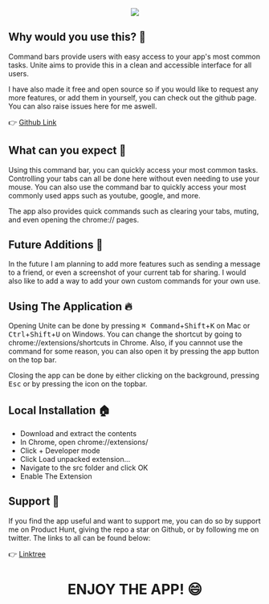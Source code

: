 <p align="center">
    <img src="https://user-images.githubusercontent.com/52125687/171206755-98c522ea-5180-45ee-bdc5-22f3a9ce0a63.png" /></br> 
</p>

## Why would you use this? 🔎

Command bars provide users with easy access to your app's most common tasks.
Unite aims to provide this in a clean and accessible interface for all users.

I have also made it free and open source so if you would like to request any more features, or add them in yourself, you can check out the github page. You can also raise issues here for me aswell.

👉 [Github Link](https://github.com/raf-underscore/unite)

## What can you expect 🤔

Using this command bar, you can quickly access your most common tasks. Controlling your tabs can all be done here without even needing to use your mouse. You can also use the command bar to quickly access your most commonly used apps such as youtube, google, and more.

The app also provides quick commands such as clearing your tabs, muting, and even opening the chrome:// pages.

## Future Additions 🔮

In the future I am planning to add more features such as sending a message to a friend, or even a screenshot of your current tab for sharing. I would also like to add a way to add your own custom commands for your own use.

## Using The Application 🔥

Opening Unite can be done by pressing <kbd>⌘ Command</kbd>+<kbd>Shift</kbd>+<kbd>K</kbd> on Mac or <kbd>Ctrl</kbd>+<kbd>Shift</kbd>+<kbd>U</kbd> on Windows. You can change the shortcut by going to chrome://extensions/shortcuts in Chrome. Also, if you cannnot use the command for some reason, you can also open it by pressing the app button on the top bar.

Closing the app can be done by either clicking on the background, pressing <kbd>Esc</kbd> or by pressing the icon on the topbar.

## Local Installation 🏠
 
 - Download and extract the contents
 - In Chrome, open chrome://extensions/
 - Click + Developer mode
 - Click Load unpacked extension…
 - Navigate to the src folder and click OK
 - Enable The Extension
 
## Support 💌

If you find the app useful and want to support me, you can do so by support me on Product Hunt, giving the repo a star on Github, or by following me on twitter. The links to all can be found below:

👉 [Linktree](https://linktr.ee/raf_underscore)

<h1 align="center">
    ENJOY THE APP! 😄
</h1>

